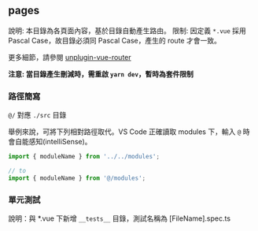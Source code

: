 ## pages

說明: 本目錄為各頁面內容，基於目錄自動產生路由。
限制: 因定義 `*.vue` 採用 Pascal Case，故目錄必須同 Pascal Case，產生的 route 才會一致。

更多細節，請參閱 [unplugin-vue-router](https://github.com/posva/unplugin-vue-router)

**注意: 當目錄產生刪減時，需重啟 `yarn dev`，暫時為套件限制**

### 路徑簡寫

`@/` 對應 `./src` 目錄

舉例來說，可將下列相對路徑取代。VS Code 正確讀取 modules 下，輸入 `@` 時會自能感知(intelliSense)。

```ts
import { moduleName } from '../../modules';

// to
import { moduleName } from '@/modules';
```

### 單元測試

說明：與 \*.vue 下新增 `__tests__` 目錄，測試名稱為 [FileName].spec.ts
